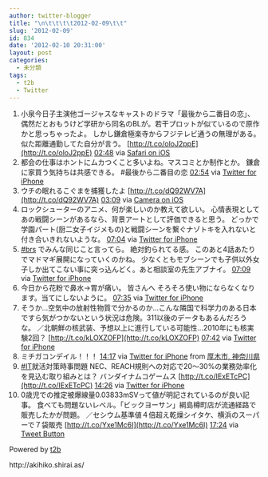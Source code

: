 ```yaml
---
author: twitter-blogger
title: "\n\t\t\t\t2012-02-09\t\t"
slug: '2012-02-09'
id: 834
date: '2012-02-10 20:31:00'
layout: post
categories:
  - 未分類
tags:
  - t2b
  - Twitter
---
```


<div xmlns:georss="http://www.georss.org/georss">

1.  <span><span>小泉今日子主演他ゴージャスなキャストのドラマ「最後から二番目の恋」、偶然だとおもうけど学研から同名のBLが。若干プロットが似ているので原作かと思っちゃったよ。 しかし鎌倉極楽寺からフジテレビ通うの無理がある。似た距離通勤してた自分が言う。 [http://t.co/oloJ2ppE](http://t.co/oloJ2ppE)</span> <span>[<span>02:48</span>](http://twitter.com/o_ob/status/167605728742346753) <span>via [Safari on iOS](http://www.apple.com)</span></span></span>
2.  <span><span>都会の仕事はホントにムカつくこと多いよね。マスコミとか制作とか。 鎌倉に家買う気持ちは共感できる。 #最後から二番目の恋</span> <span>[<span>02:54</span>](http://twitter.com/o_ob/status/167607249534074882) <span>via [Twitter for iPhone](http://twitter.com/#!/download/iphone)</span></span></span>
3.  <span><span>ウチの眠れるこぐまを捕獲したよ [http://t.co/dQ92WV7A](http://t.co/dQ92WV7A)</span> <span>[<span>03:09</span>](http://twitter.com/o_ob/status/167611017466085376) <span>via [Camera on iOS](http://www.apple.com)</span></span></span>
4.  <span><span>ロックシューターのアニメ、何が楽しいのか教えて欲しい。 心情表現としてあの戦闘シーンがあるなら、背景アートとして評価できると思う。 どっかで学園パート(厨二女子イジメもの)と戦闘シーンを繋ぐナゾトキを入れないと付き合いきれないような。</span> <span>[<span>07:04</span>](http://twitter.com/o_ob/status/167670171610251264) <span>via [Twitter for iPhone](http://twitter.com/#!/download/iphone)</span></span></span>
5.  <span><span>[#brs](http://twitter.com/search?q=%23brs "#brs") でみんな同じこと言ってら。 絶対釣られてる感。 このあと4話あたりでマドマギ展開になっていくのかね。 少なくともモブシーンでも子供以外女子しか出てこない事に突っ込んどく。あと相談室の先生アブナイ。</span> <span>[<span>07:09</span>](http://twitter.com/o_ob/status/167671553268531202) <span>via [Twitter for iPhone](http://twitter.com/#!/download/iphone)</span></span></span>
6.  <span><span>今日から花粉で鼻水→胃が痛い。 皆さんへ そろそろ使い物にならなくなります。当てにしないように。</span> <span>[<span>07:35</span>](http://twitter.com/o_ob/status/167678106532982785) <span>via [Twitter for iPhone](http://twitter.com/#!/download/iphone)</span></span></span>
7.  <span><span>そうか...空気中の放射性物質で分かるのか...こんな隣国で科学力のある日本ですら気がつかないという状況は危険。311以後のデータもあるんだろうな。 ／北朝鮮の核武装、予想以上に進行している可能性...2010年にも核実験2回？ [http://t.co/kLOXZOFP](http://t.co/kLOXZOFP)</span> <span>[<span>07:42</span>](http://twitter.com/o_ob/status/167679895588184064) <span>via [Twitter for iPhone](http://twitter.com/#!/download/iphone)</span></span></span>
8.  <span><span>ミチガコンデイル！！！</span> <span>[<span>14:17</span>](http://twitter.com/o_ob/status/167779175984406528) <span>via [Twitter for iPhone](http://twitter.com/#!/download/iphone)</span> from [厚木市, 神奈川県<span></span>](http://maps.google.com/maps?q=35.49325737,139.33950833)</span></span>
9.  <span><span>[#IT](http://twitter.com/search?q=%23IT "#IT")就活対策時事問題 NEC、REACH規則への対応で20〜30%の業務効率化を見込む取り組みとは？ バンダイナムコゲームス [http://t.co/IExETcPC](http://t.co/IExETcPC)</span> <span>[<span>14:26</span>](http://twitter.com/o_ob/status/167781449280389120) <span>via [Twitter for iPhone](http://twitter.com/#!/download/iphone)</span></span></span>
10.  <span><span>0歳児での推定被爆線量0.03833mSVって値が明記されているのが良い記事。 食べても問題ないレベル。「ビックヨーサン」綱島樽町店が流通経路で販売したかが問題。 ／セシウム基準値４倍超え乾燥シイタケ、横浜のスーパーで７袋販売 [http://t.co/Yxe1Mc6I](http://t.co/Yxe1Mc6I)</span> <span>[<span>17:24</span>](http://twitter.com/o_ob/status/167826188620922880) <span>via [Tweet Button](http://twitter.com/tweetbutton)</span></span></span>

</div>

Powered by [t2b](http://t2b.utilz.jp/)

<div>http://akihiko.shirai.as/</div>